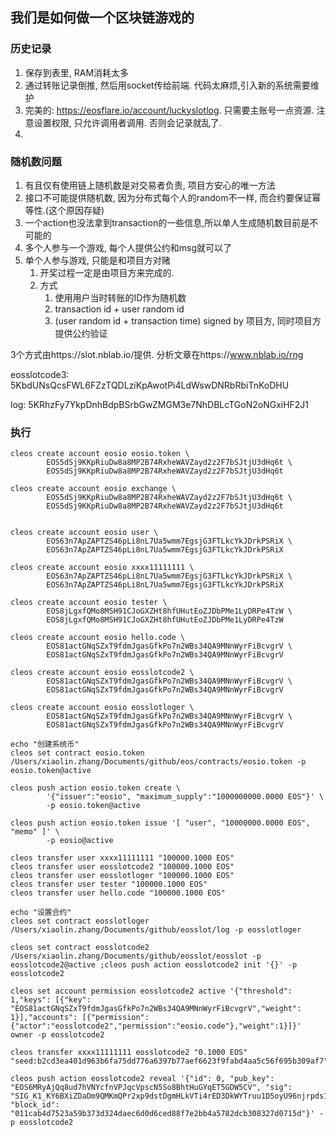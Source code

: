 ## 我们是如何做一个区块链游戏的



### 历史记录

1. 保存到表里, RAM消耗太多
2. 通过转账记录倒推, 然后用socket传给前端. 代码太麻烦,引入新的系统需要维护
3. 完美的: https://eosflare.io/account/luckyslotlog. 只需要主账号一点资源. 注意设置权限, 只允许调用者调用. 否则会记录就乱了.
4. 

### 随机数问题

1. 有且仅有使用链上随机数是对交易者负责, 项目方安心的唯一方法
2. 接口不可能提供随机数, 因为分布式每个人的random不一样, 而合约要保证幂等性.(这个原因存疑)
3. 一个action也没法拿到transaction的一些信息,所以单人生成随机数目前是不可能的
4. 多个人参与一个游戏, 每个人提供公约和msg就可以了
5. 单个人参与游戏, 只能是和项目方对赌
   1. 开奖过程一定是由项目方来完成的.
   2. 方式
      1. 使用用户当时转账的ID作为随机数
      2. transaction id + user random id
      3. (user random id + transaction time) signed by 项目方, 同时项目方提供公约验证



3个方式由https://slot.nblab.io/提供. 分析文章在https://www.nblab.io/rng



eosslotcode3: 5KbdUNsQcsFWL6FZzTQDLziKpAwotPi4LdWswDNRbRbiTnKoDHU

log:   5KRhzFy7YkpDnhBdpBSrbGwZMGM3e7NhDBLcTGoN2oNGxiHF2J1

### 执行

```shell
cleos create account eosio eosio.token \
        EOS5dSj9KKpRiuDw8a8MP2B74RxheWAVZayd2z2F7bSJtjU3dHq6t \
        EOS5dSj9KKpRiuDw8a8MP2B74RxheWAVZayd2z2F7bSJtjU3dHq6t
        
cleos create account eosio exchange \
        EOS5dSj9KKpRiuDw8a8MP2B74RxheWAVZayd2z2F7bSJtjU3dHq6t \
        EOS5dSj9KKpRiuDw8a8MP2B74RxheWAVZayd2z2F7bSJtjU3dHq6t
        
        
cleos create account eosio user \
        EOS63n7ApZAPTZS46pLi8nL7Ua5wmm7EgsjG3FTLkcYkJDrkPSRiX \
        EOS63n7ApZAPTZS46pLi8nL7Ua5wmm7EgsjG3FTLkcYkJDrkPSRiX

cleos create account eosio xxxx11111111 \
        EOS63n7ApZAPTZS46pLi8nL7Ua5wmm7EgsjG3FTLkcYkJDrkPSRiX \
        EOS63n7ApZAPTZS46pLi8nL7Ua5wmm7EgsjG3FTLkcYkJDrkPSRiX
       
cleos create account eosio tester \
        EOS8jLgxfQMo8MSH91CJoGXZHt8hfUHutEoZJDbPMe1LyDRPe4TzW \
        EOS8jLgxfQMo8MSH91CJoGXZHt8hfUHutEoZJDbPMe1LyDRPe4TzW
        
cleos create account eosio hello.code \
        EOS81actGNqSZxT9fdmJgasGfkPo7n2WBs34QA9MNnWyrFiBcvgrV \
        EOS81actGNqSZxT9fdmJgasGfkPo7n2WBs34QA9MNnWyrFiBcvgrV

cleos create account eosio eosslotcode2 \
        EOS81actGNqSZxT9fdmJgasGfkPo7n2WBs34QA9MNnWyrFiBcvgrV \
        EOS81actGNqSZxT9fdmJgasGfkPo7n2WBs34QA9MNnWyrFiBcvgrV
        
cleos create account eosio eosslotloger \
        EOS81actGNqSZxT9fdmJgasGfkPo7n2WBs34QA9MNnWyrFiBcvgrV \
        EOS81actGNqSZxT9fdmJgasGfkPo7n2WBs34QA9MNnWyrFiBcvgrV      

echo "创建系统币"
cleos set contract eosio.token /Users/xiaolin.zhang/Documents/github/eos/contracts/eosio.token -p eosio.token@active

cleos push action eosio.token create \
        '{"issuer":"eosio", "maximum_supply":"1000000000.0000 EOS"}' \
        -p eosio.token@active

cleos push action eosio.token issue '[ "user", "10000000.0000 EOS", "memo" ]' \
        -p eosio@active

cleos transfer user xxxx11111111 "100000.1000 EOS" 
cleos transfer user eosslotcode2 "100000.1000 EOS" 
cleos transfer user eosslotloger "100000.1000 EOS" 
cleos transfer user tester "100000.1000 EOS" 
cleos transfer user hello.code "100000.1000 EOS" 

echo "设置合约"
cleos set contract eosslotloger /Users/xiaolin.zhang/Documents/github/eosslot/log -p eosslotloger

cleos set contract eosslotcode2 /Users/xiaolin.zhang/Documents/github/eosslot/eosslot -p eosslotcode2@active ;cleos push action eosslotcode2 init '{}' -p eosslotcode2

cleos set account permission eosslotcode2 active '{"threshold": 1,"keys": [{"key": "EOS81actGNqSZxT9fdmJgasGfkPo7n2WBs34QA9MNnWyrFiBcvgrV","weight": 1}],"accounts": [{"permission":{"actor":"eosslotcode2","permission":"eosio.code"},"weight":1}]}' owner -p eosslotcode2

cleos transfer xxxx11111111 eosslotcode2 "0.1000 EOS" "seed:b2cd3ea401d963b6fa75dd776a6397b77aef6623f9fabd4aa5c56f695b309af7"

cleos push action eosslotcode2 reveal '{"id": 0, "pub_key": "EOS6MRyAjQq8ud7hVNYcfnVPJqcVpscN5So8BhtHuGYqET5GDW5CV", "sig": "SIG_K1_KY6BXiZDaDm9QMKmQPr2xp9dstDgmHLkVTi4rED3DkWYTruu1D5oyU96njrpds1G7n7fW3HPBRED8Fs6b3t22QpM3iMGcu", "block_id": "011cab4d7523a59b373d324daec6d0d6ced88f7e2bb4a5782dcb308327d0715d"}' -p eosslotcode2
        
```

